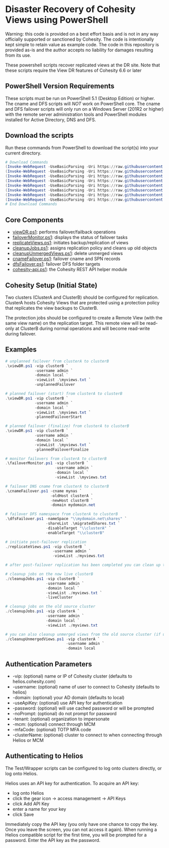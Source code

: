 # Disaster Recovery of Cohesity Views using PowerShell

Warning: this code is provided on a best effort basis and is not in any way officially supported or sanctioned by Cohesity. The code is intentionally kept simple to retain value as example code. The code in this repository is provided as-is and the author accepts no liability for damages resulting from its use.

These powershell scripts recover replicated views at the DR site. Note that these scripts require the View DR features of Cohesity 6.6 or later

## PowerShell Version Requirements

These scripts must be run on PowerShell 5.1 (Desktop Edition) or higher. The cname and DFS scripts will *NOT* work on PowerShell core. The cname and DFS failover scripts will only run on a Windows Server (201R2 or higher) with the remote server administration tools and PowerShell modules installed for Active Directory, DNS and DFS.

## Download the scripts

Run these commands from PowerShell to download the script(s) into your current directory.

```powershell
# Download Commands
(Invoke-WebRequest -UseBasicParsing -Uri https://raw.githubusercontent.com/bseltz-cohesity/scripts/master/powershell/viewDR/viewDR.ps1).content | Out-File viewDR.ps1; (Get-Content viewDR.ps1) | Set-Content viewDR.ps1
(Invoke-WebRequest -UseBasicParsing -Uri https://raw.githubusercontent.com/bseltz-cohesity/scripts/master/powershell/viewDR/cnameFailover.ps1).content | Out-File cnameFailover.ps1; (Get-Content cnameFailover.ps1) | Set-Content cnameFailover.ps1
(Invoke-WebRequest -UseBasicParsing -Uri https://raw.githubusercontent.com/bseltz-cohesity/scripts/master/powershell/viewDR/dfsFailover.ps1).content | Out-File dfsFailover.ps1; (Get-Content dfsFailover.ps1) | Set-Content dfsFailover.ps1
(Invoke-WebRequest -UseBasicParsing -Uri https://raw.githubusercontent.com/bseltz-cohesity/scripts/master/powershell/viewDR/cleanupUnmergedViews.ps1).content | Out-File cleanupUnmergedViews.ps1; (Get-Content cleanupUnmergedViews.ps1) | Set-Content cleanupUnmergedViews.ps1
(Invoke-WebRequest -UseBasicParsing -Uri https://raw.githubusercontent.com/bseltz-cohesity/scripts/master/powershell/viewDR/cleanupJobs.ps1).content | Out-File cleanupJobs.ps1; (Get-Content cleanupJobs.ps1) | Set-Content cleanupJobs.ps1
(Invoke-WebRequest -UseBasicParsing -Uri https://raw.githubusercontent.com/bseltz-cohesity/scripts/master/powershell/viewDR/failoverMonitor.ps1).content | Out-File failoverMonitor.ps1; (Get-Content failoverMonitor.ps1) | Set-Content failoverMonitor.ps1
(Invoke-WebRequest -UseBasicParsing -Uri https://raw.githubusercontent.com/bseltz-cohesity/scripts/master/powershell/viewDR/replicateViews.ps1).content | Out-File replicateViews.ps1; (Get-Content replicateViews.ps1) | Set-Content replicateViews.ps1
(Invoke-WebRequest -UseBasicParsing -Uri https://raw.githubusercontent.com/bseltz-cohesity/scripts/master/powershell/cohesity-api/cohesity-api.ps1).content | Out-File cohesity-api.ps1; (Get-Content cohesity-api.ps1) | Set-Content cohesity-api.ps1
# End Download Commands
```

## Core Components

* [viewDR.ps1](https://raw.githubusercontent.com/bseltz-cohesity/scripts/master/powershell/viewDR/viewDR.ps1): performs failover/failback operations
* [failoverMonitor.ps1](https://raw.githubusercontent.com/bseltz-cohesity/scripts/master/powershell/viewDR/failoverMonitor.ps1): displays the status of failover tasks
* [replicateViews.ps1](https://raw.githubusercontent.com/bseltz-cohesity/scripts/master/powershell/viewDR/replicateViews.ps1): initiates backup/replication of views
* [cleanupJobs.ps1](https://raw.githubusercontent.com/bseltz-cohesity/scripts/master/powershell/viewDR/cleanupJobs.ps1): assigns replication policy and cleans up old objects
* [cleanupUnmergedViews.ps1](https://raw.githubusercontent.com/bseltz-cohesity/scripts/master/powershell/viewDR/cleanupUnmergedViews.ps1): delete unmerged views
* [cnameFailover.ps1](https://raw.githubusercontent.com/bseltz-cohesity/scripts/master/powershell/viewDR/cnameFailover.ps1): failover cname and SPN records
* [dfsFailover.ps1](https://raw.githubusercontent.com/bseltz-cohesity/scripts/master/powershell/viewDR/dfsFailover.ps1): failover DFS folder targets
* [cohesity-api.ps1](https://raw.githubusercontent.com/bseltz-cohesity/scripts/master/powershell/cohesity-api/cohesity-api.ps1): the Cohesity REST API helper module

## Cohesity Setup (Initial State)

Two clusters (ClusterA and ClusterB) should be configured for replication. ClusterA hosts Cohesity Views that are protected using a protection policy that replicates the view backups to ClusterB.

The protection jobs should be configured to create a Remote View (with the same view name) on the replication target. This remote view will be read-only at ClusterB during normal operations and will become read-write during failover.

## Examples

```powershell
# unplanned failover from clusterA to clusterB
.\viewDR.ps1 -vip clusterB `
             -username admin `
             -domain local `
             -viewList .\myviews.txt `
             -unplannedFailover

# planned failover (start) from clusterA to clusterB
.\viewDR.ps1 -vip clusterB `
             -username admin `
             -domain local `
             -viewList .\myviews.txt `
             -plannedFailoverStart

# planned failover (finalize) from clusterA to clusterB
.\viewDR.ps1 -vip clusterB `
             -username admin `
             -domain local `
             -viewList .\myviews.txt `
             -plannedFailoverFinalize

# monitor failovers from clusterA to clusterB
.\failoverMonitor.ps1 -vip clusterB `
                      -username admin `
                      -domain local `
                      -viewList .\myviews.txt

# failover DNS cname from clusterA to clusterB
.\cnameFailover.ps1 -cname mynas `
                    -oldHost clusterA `
                    -newHost clusterB `
                    -domain mydomain.net

# failover DFS namespace from clusterA to clusterB
.\dfsFailover.ps1 -nameSpace "\\mydomain.net\shares" `
                  -shareList .\migratedShares.txt `
                  -disableTarget "\\clusterA" `
                  -enableTarget "\\clusterB"

# initiate post-failover replication
./replicateViews.ps1 -vip clusterB `
                     -username admin `
                     -viewList ./myviews.txt

# after post-failover replication has been completed you can clean up the jobs

# cleanup jobs on the now live clusterB
./cleanupJobs.ps1 -vip clusterB `
                  -username admin `
                  -domain local `
                  -viewList ./myviews.txt `
                  -liveCluster

# cleanup jobs on the old source cluster
./cleanupJobs.ps1 -vip clusterA `
                  -username admin `
                  -domain local `
                  -viewList ./myviews.txt

# you can also cleanup unmerged views from the old source cluster (if unplanned failover was used)
./cleanupUnmergedViews.ps1 -vip clusterA `
                           -username admin `
                           -domain local
```

## Authentication Parameters

* -vip: (optional) name or IP of Cohesity cluster (defaults to helios.cohesity.com)
* -username: (optional) name of user to connect to Cohesity (defaults to helios)
* -domain: (optional) your AD domain (defaults to local)
* -useApiKey: (optional) use API key for authentication
* -password: (optional) will use cached password or will be prompted
* -noPrompt: (optional) do not prompt for password
* -tenant: (optional) organization to impersonate
* -mcm: (optional) connect through MCM
* -mfaCode: (optional) TOTP MFA code
* -clusterName: (optional) cluster to connect to when connecting through Helios or MCM

## Authenticating to Helios

The Test/Wrapper scripts can be configured to log onto clusters directly, or log onto Helios.

Helios uses an API key for authentication. To acquire an API key:

* log onto Helios
* click the gear icon -> access management -> API Keys
* click Add API Key
* enter a name for your key
* click Save

Immediately copy the API key (you only have one chance to copy the key. Once you leave the screen, you can not access it again). When running a Helios compatible script for the first time, you will be prompted for a password. Enter the API key as the password.
